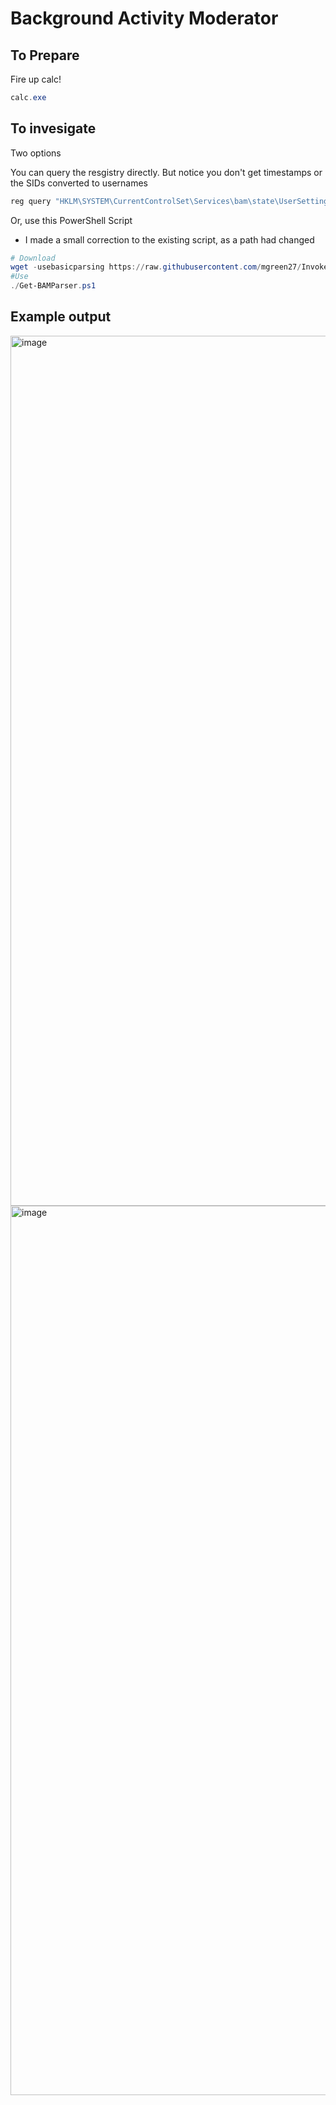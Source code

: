 # Background Activity Moderator

## To Prepare
Fire up calc!

```powershell
calc.exe
```
## To invesigate

Two options

You can query the resgistry directly. But notice you don't get timestamps or the SIDs converted to usernames


```powershell
reg query "HKLM\SYSTEM\CurrentControlSet\Services\bam\state\UserSettings" /s
```


Or, use this PowerShell Script
* I made a small correction to the existing script, as a path had changed

```powershell
# Download
wget -usebasicparsing https://raw.githubusercontent.com/mgreen27/Invoke-LiveResponse/master/Content/Other/Get-BAMParser.ps1 -outfile Get-BAMParser.ps1
#Use
./Get-BAMParser.ps1
```

## Example output
<img width="1392" alt="image" src="https://user-images.githubusercontent.com/44196051/171148654-5c4d88a1-1437-4cd5-a01b-d678e6031127.png">

<img width="1423" alt="image" src="https://user-images.githubusercontent.com/44196051/171148955-a57a0863-c3a9-4e37-8f45-f2677e3189f0.png">
